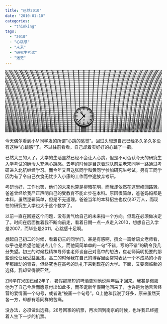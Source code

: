 ```yaml
---
title: "已然2010"
date: "2010-01-10"
categories: 
  - "thinking"
tags: 
  - "2010"
  - "心跳感"
  - "未来"
  - "研究生考试"
  - "迷茫"
---
```


[![time](images/time_thumb.jpg "time")](http://blog.natt.cc/wp-content/uploads/2010/01/time.jpg)

今天偶尔看到小M同学发的所谓“心跳的感觉”。回过头想想自己已经多久多久多没有这种“心跳感”了。不过往前看看，自己却着实好好的心跳了一把。

已然大三的人了，大学的生活显然已经不会让人心跳，但是不可否认今天的研究生入学考试的确令人充满心跳感。去年的时候是目送着球队前辈老宋同学一路通过考研进入北航继续学习。而今年又目送张同学和黄同学参加研究生考试。另有王同学因为有了令自己衣食无忧步入小康的工作而中途放弃考研。

考研也好，工作也罢，他们的未来也算是柳暗花明，而我却依然在这里峰回路转。爸爸曾经给我严正声明自己的受教育不能止步在本科。原因很简单，爸爸妈妈都是本科。虽然逻辑简单，但是不无道理。爸爸当年的本科招生也仅仅37万人，而现在的研究生入学也大于这个数字了。

以前一直在回避这个问题，没有勇气给自己的未来指一个方向。但现在必须做决定了。时间在后面推着我不断向前走，看着日期一点一点走入2010，想想自己入学是2007，而毕业是2011，心跳感十足啊。

想起自己初二的时候，看着初三的同学们，甚是有感啊，撰文一篇给语文老师看，似乎也是希望他能说点儿什么，而他简简单单的一句“不错，写的不错”的确令我几分失望。初三的时候找精神导师崔老师谈自己对高中的想法，崔老师简明扼要的那些谈论让我受益匪浅。高二的时候我在自己的博客里面常常表达一个不成熟的小青年那躁动的青春，但终究也在高考的洗礼下来到现在的大学。下面，又要面临新的选择，我却显得很茫然。

Z同学在米国已经2年了，暑假那简短的啤酒告别他说两年后才回来。我甚是佩服他为了自己今后而愿意付出如此多，而圣诞新年假期他回来了，也许是为他苦苦经营的爱情画一个句号，或者说“被画一个句号”。Q上他和我说了好多，原来虽然天各一方，却都有着同样的苦痛。

没办法，必须做出选择。26号回家的机票，再次回到南京的时候，也许我已经握着人生下一步的机票。
